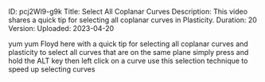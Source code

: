 ID: pcj2Wl9-g9k
Title: Select All Coplanar Curves
Description: This video shares a quick tip for selecting all coplanar curves in Plasticity.
Duration: 20
Version: 
Uploaded: 2023-04-20

yum yum Floyd here with a quick tip for
selecting all coplanar curves and
plasticity to select all curves that are
on the same plane simply press and hold
the ALT key then left click on a curve
use this selection technique to speed up
selecting curves